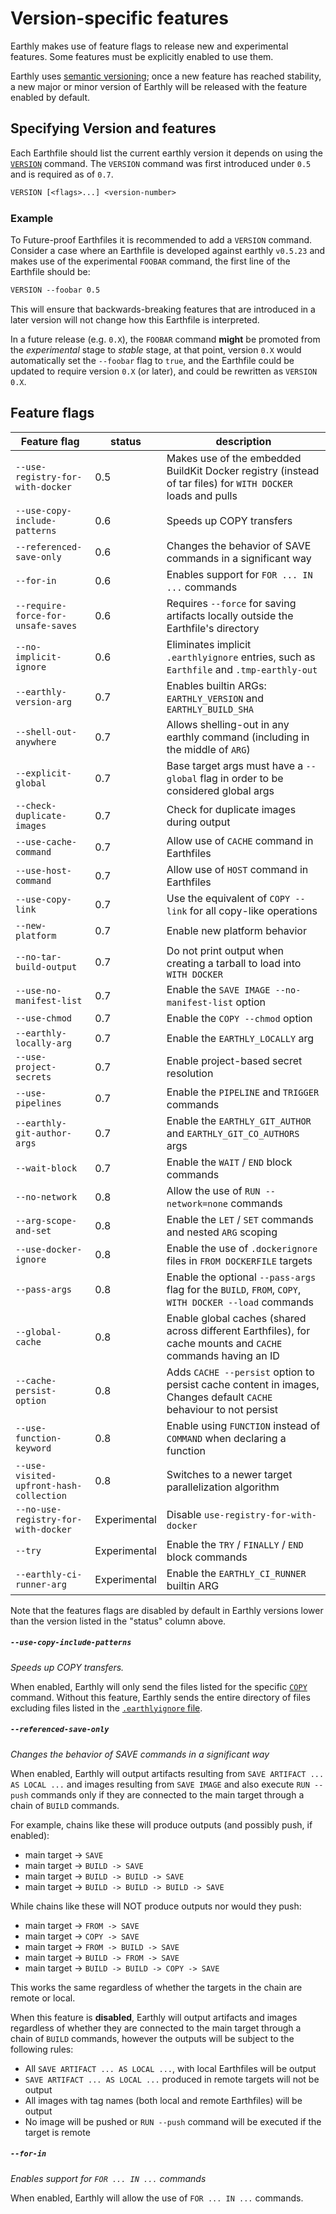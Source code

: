 # Version-specific features

Earthly makes use of feature flags to release new and experimental features.
Some features must be explicitly enabled to use them.

Earthly uses [semantic versioning](http://semver.org/); once a new feature
has reached stability, a new major or minor version of Earthly will be released with
the feature enabled by default.

## Specifying Version and features

Each Earthfile should list the current earthly version it depends on using the [`VERSION`](../earthfile/earthfile.md#version) command.
The `VERSION` command was first introduced under `0.5` and is required as of `0.7`.

```Dockerfile
VERSION [<flags>...] <version-number>
```

### Example

To Future-proof Earthfiles it is recommended to add a `VERSION` command. Consider a case where an Earthfile is developed
against earthly `v0.5.23` and makes use of the experimental `FOOBAR` command, the first line of the Earthfile should be:

```Dockerfile
VERSION --foobar 0.5
```

This will ensure that backwards-breaking features that are introduced in a later version will not change how this Earthfile is interpreted.

In a future release (e.g. `0.X`), the `FOOBAR` command **might** be promoted from the _experimental_ stage to _stable_ stage,
at that point, version `0.X` would automatically set the `--foobar` flag to `true`, and the Earthfile could be updated
to require version `0.X` (or later), and could be rewritten as `VERSION 0.X`.

## Feature flags

| Feature flag                        | status       | description                                                                                                        |
|-------------------------------------|--------------|--------------------------------------------------------------------------------------------------------------------|
| `--use-registry-for-with-docker`    | 0.5          | Makes use of the embedded BuildKit Docker registry (instead of tar files) for `WITH DOCKER` loads and pulls        |
| `--use-copy-include-patterns`       | 0.6          | Speeds up COPY transfers                                                                                           |
| `--referenced-save-only`            | 0.6          | Changes the behavior of SAVE commands in a significant way                                                         |
| `--for-in`                          | 0.6          | Enables support for `FOR ... IN ...` commands                                                                      |
| `--require-force-for-unsafe-saves`  | 0.6          | Requires `--force` for saving artifacts locally outside the Earthfile's directory                                  |
| `--no-implicit-ignore`              | 0.6          | Eliminates implicit `.earthlyignore` entries, such as `Earthfile` and `.tmp-earthly-out`                           |
| `--earthly-version-arg`             | 0.7          | Enables builtin ARGs: `EARTHLY_VERSION` and `EARTHLY_BUILD_SHA`                                                    |
| `--shell-out-anywhere`              | 0.7          | Allows shelling-out in any earthly command (including in the middle of `ARG`)                                      |
| `--explicit-global`                 | 0.7          | Base target args must have a `--global` flag in order to be considered global args                                 |
| `--check-duplicate-images`          | 0.7          | Check for duplicate images during output                                                                           |
| `--use-cache-command`               | 0.7          | Allow use of `CACHE` command in Earthfiles                                                                         |
| `--use-host-command`                | 0.7          | Allow use of `HOST` command in Earthfiles                                                                          |
| `--use-copy-link`                   | 0.7          | Use the equivalent of `COPY --link` for all copy-like operations                                                   |
| `--new-platform`                    | 0.7          | Enable new platform behavior                                                                                       |
| `--no-tar-build-output`             | 0.7          | Do not print output when creating a tarball to load into `WITH DOCKER`                                             |
| `--use-no-manifest-list`            | 0.7          | Enable the `SAVE IMAGE --no-manifest-list` option                                                                  |
| `--use-chmod`                       | 0.7          | Enable the `COPY --chmod` option                                                                                   |
| `--earthly-locally-arg`             | 0.7          | Enable the `EARTHLY_LOCALLY` arg                                                                                   |
| `--use-project-secrets`             | 0.7          | Enable project-based secret resolution                                                                             |
| `--use-pipelines`                   | 0.7          | Enable the `PIPELINE` and `TRIGGER` commands                                                                       |
| `--earthly-git-author-args`         | 0.7          | Enable the `EARTHLY_GIT_AUTHOR` and `EARTHLY_GIT_CO_AUTHORS` args                                                  |
| `--wait-block`                      | 0.7          | Enable the `WAIT` / `END` block commands                                                                           |
| `--no-network`                      | 0.8 | Allow the use of `RUN --network=none` commands                                                                     |
| `--arg-scope-and-set`               | 0.8 | Enable the `LET` / `SET` commands and nested `ARG` scoping                                                         |
| `--use-docker-ignore`               | 0.8 | Enable the use of `.dockerignore` files in `FROM DOCKERFILE` targets                                               |
| `--pass-args`                       | 0.8 | Enable the optional `--pass-args` flag for the `BUILD`, `FROM`, `COPY`, `WITH DOCKER --load` commands              |
| `--global-cache`                    | 0.8 | Enable global caches (shared across different Earthfiles), for cache mounts and `CACHE` commands having an ID      |
| `--cache-persist-option`            | 0.8 | Adds `CACHE --persist` option to persist cache content in images, Changes default `CACHE` behaviour to not persist |
| `--use-function-keyword`            | 0.8 | Enable using `FUNCTION` instead of `COMMAND` when declaring a function |
| `--use-visited-upfront-hash-collection` | 0.8 | Switches to a newer target parallelization algorithm |
| `--no-use-registry-for-with-docker` | Experimental | Disable `use-registry-for-with-docker`                                                                             |
| `--try`                             | Experimental | Enable the `TRY` / `FINALLY` / `END` block commands                                                                |
| `--earthly-ci-runner-arg`           | Experimental | Enable the `EARTHLY_CI_RUNNER` builtin ARG                                                                         |

Note that the features flags are disabled by default in Earthly versions lower than the version listed in the "status" column above.

##### `--use-copy-include-patterns`

*Speeds up COPY transfers.*

When enabled, Earthly will only send the files listed for the specific [`COPY`](../earthfile/earthfile.md#copy) command.
Without this feature, Earthly sends the entire directory of files excluding files listed in the [`.earthlyignore` file](../earthfile/earthlyignore.md).

##### `--referenced-save-only`

*Changes the behavior of SAVE commands in a significant way*

When enabled, Earthly will output artifacts resulting from `SAVE ARTIFACT ... AS LOCAL ...` and images resulting from `SAVE IMAGE` and also execute `RUN --push` commands only if they are connected to the main target through a chain of `BUILD` commands.

For example, chains like these will produce outputs (and possibly push, if enabled):

* main target -> `SAVE`
* main target -> `BUILD -> SAVE`
* main target -> `BUILD -> BUILD -> SAVE`
* main target -> `BUILD -> BUILD -> BUILD -> SAVE`

While chains like these will NOT produce outputs nor would they push:

* main target -> `FROM -> SAVE`
* main target -> `COPY -> SAVE`
* main target -> `FROM -> BUILD -> SAVE`
* main target -> `BUILD -> FROM -> SAVE`
* main target -> `BUILD -> BUILD -> COPY -> SAVE`

This works the same regardless of whether the targets in the chain are remote or local.

When this feature is **disabled**, Earthly will output artifacts and images regardless of whether they are connected to the main target through a chain of `BUILD` commands, however the outputs will be subject to the following rules:

* All `SAVE ARTIFACT ... AS LOCAL ...`, with local Earthfiles will be output
* `SAVE ARTIFACT ... AS LOCAL ...` produced in remote targets will not be output
* All images with tag names (both local and remote Earthfiles) will be output
* No image will be pushed or `RUN --push` command will be executed if the target is remote

##### `--for-in`

*Enables support for `FOR ... IN ...` commands*

When enabled, Earthly will allow the use of `FOR ... IN ...` commands.
